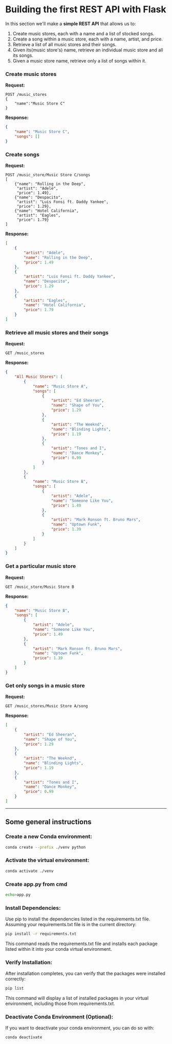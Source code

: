 # Building the first REST API with Flask 

In this section we'll make a **simple REST API** that allows us to:

1. Create music stores, each with a name and a list of stocked songs.
2. Create a song within a music store, each with a name, artist, and price.
3. Retrieve a list of all music stores and their songs.
4. Given its(music store's) name, retrieve an individual music store and all its songs.
5. Given a music store name, retrieve only a list of songs within it.

### Create music stores
**Request:**
```
POST /music_stores 
{
	"name":"Music Store C"
}
```
**Response:**

```json
{
	"name": "Music Store C",
	"songs": []
}
```

### Create songs
**Request:**

```
POST /music_store/Music Store C/songs
[
	{"name": "Rolling in the Deep",
	 "artist": "Adele",
	 "price": 1.49},
	{"name": "Despacito",
	 "artist": "Luis Fonsi ft. Daddy Yankee",
	 "price": 1.29},
	{"name": "Hotel California",
	 "artist": "Eagles",
	 "price": 1.79}
]
```
**Response:**

```json
[
	{
		"artist": "Adele",
		"name": "Rolling in the Deep",
		"price": 1.49
	},
	{
		"artist": "Luis Fonsi ft. Daddy Yankee",
		"name": "Despacito",
		"price": 1.29
	},
	{
		"artist": "Eagles",
		"name": "Hotel California",
		"price": 1.79
	}
]
```

### Retrieve all music stores and their songs
**Request:**
```
GET /music_stores
```
**Response:**

```json
{
	"All Music Stores": [
		{
			"name": "Music Store A",
			"songs": [
				{
					"artist": "Ed Sheeran",
					"name": "Shape of You",
					"price": 1.29
				},
				{
					"artist": "The Weeknd",
					"name": "Blinding Lights",
					"price": 1.19
				},
				{
					"artist": "Tones and I",
					"name": "Dance Monkey",
					"price": 0.99
				}
			]
		},
		{
			"name": "Music Store B",
			"songs": [
				{
					"artist": "Adele",
					"name": "Someone Like You",
					"price": 1.49
				},
				{
					"artist": "Mark Ronson ft. Bruno Mars",
					"name": "Uptown Funk",
					"price": 1.39
				}
			]
		}
	]
}
```
### Get a particular music store
**Request:**
```
GET /music_store/Music Store B
```
**Response:**

```json
{
	"name": "Music Store B",
	"songs": [
		{
			"artist": "Adele",
			"name": "Someone Like You",
			"price": 1.49
		},
		{
			"artist": "Mark Ronson ft. Bruno Mars",
			"name": "Uptown Funk",
			"price": 1.39
		}
	]
}

```
### Get only songs in a music store
**Request:**
```
GET /music_stores/Music Store A/song
```
**Response:**

```json
[
	{
		"artist": "Ed Sheeran",
		"name": "Shape of You",
		"price": 1.29
	},
	{
		"artist": "The Weeknd",
		"name": "Blinding Lights",
		"price": 1.19
	},
	{
		"artist": "Tones and I",
		"name": "Dance Monkey",
		"price": 0.99
	}
]
```
<hr>

## Some general instructions

### Create a new Conda environment:

```bash
conda create --prefix ./venv python
```

### Activate the virtual environment:

```bash
conda activate ./venv
```
### Create app.py from cmd 

```bash
echo>app.py
```

### Install Dependencies:
Use pip to install the dependencies listed in the requirements.txt file. Assuming your requirements.txt file is in the current directory:

```bash
pip install -r requirements.txt
```
This command reads the requirements.txt file and installs each package listed within it into your conda virtual environment.

### Verify Installation:
After installation completes, you can verify that the packages were installed correctly:

```bash
pip list
```
This command will display a list of installed packages in your virtual environment, including those from requirements.txt.

### Deactivate Conda Environment (Optional):
If you want to deactivate your conda environment, you can do so with:

```bash
conda deactivate
```
